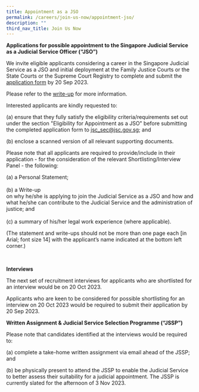 ```yaml
---
title: Appointment as a JSO
permalink: /careers/join-us-now/appointment-jso/
description: ""
third_nav_title: Join Us Now
---
```

**Applications for possible appointment to the Singapore Judicial Service as a Judicial Service Officer (“JSO”)**
         
We invite eligible applicants considering a career in the Singapore Judicial Service as a JSO and initial deployment at the Family Justice Courts or the State Courts or the Supreme Court Registry to complete and submit the [application form](https://go.gov.sg/judicalserviceofficerapplicationform) by 20 Sep 2023.

Please refer to the [write-up](https://go.gov.sg/targetedrecruitment) for more information. 

Interested applicants are kindly requested to:

(a) ensure that they fully satisfy the eligibility criteria/requirements set out under the section "Eligibility for Appointment as a JSO" before submitting the completed application form to [jsc_sec@jsc.gov.sg](mailto:jsc_sec@jsc.gov.sg); and 
<br>

(b) enclose a scanned version of all relevant supporting documents. 


Please note that all applicants are required to provide/include in their application - for the consideration of the relevant Shortlisting/Interview Panel - the following:
<br>

(a) a Personal Statement; 
<br>
<br>
(b) a Write-up <br>on why he/she is applying to join the Judicial Service as a JSO and how and what he/she can contribute to the Judicial Service and the administration of justice; and
<br>
<br>
(c)  a summary of his/her legal work experience (where applicable).

(The statement and write-ups should not be more than one page each \[in Arial; font size 14\] with the applicant’s name indicated at the bottom left corner.)

<br>
	
**Interviews**
	

The next set of recruitment interviews for applicants who are shortlisted for an interview would be on 20 Oct 2023.  

Applicants who are keen to be considered for possible shortlisting for an interview on 20 Oct 2023 would be required to submit their application by 20 Sep 2023. 


**Written Assignment &amp; Judicial Service Selection Programme (“JSSP”)**

Please note that candidates identified at the interviews would be required to:

(a) complete a take-home written assignment via email ahead of the JSSP; and

(b) be physically present to attend the JSSP to enable the Judicial Service to better assess their suitability for a judicial appointment. The JSSP is currently slated for the afternoon of 3 Nov 2023.